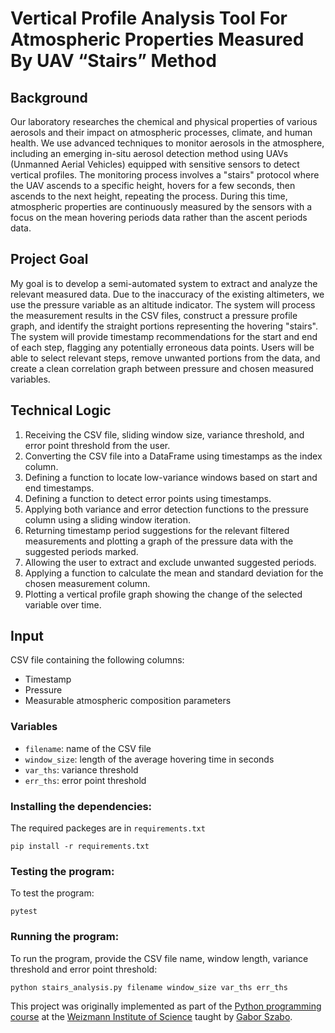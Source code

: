 # Vertical Profile Analysis Tool For Atmospheric Properties Measured By UAV “Stairs” Method

## Background
Our laboratory researches the chemical and physical properties of various aerosols and their impact on atmospheric processes, climate, and human health. We use advanced techniques to monitor aerosols in the atmosphere, including an emerging in-situ aerosol detection method using UAVs (Unmanned Aerial Vehicles) equipped with sensitive sensors to detect vertical profiles. The monitoring process involves a "stairs" protocol where the UAV ascends to a specific height, hovers for a few seconds, then ascends to the next height, repeating the process. During this time, atmospheric properties are continuously measured by the sensors with a focus on the mean hovering periods data rather than the ascent periods data.

## Project Goal
My goal is to develop a semi-automated system to extract and analyze the relevant measured data. Due to the inaccuracy of the existing altimeters, we use the pressure variable as an altitude indicator. The system will process the measurement results in the CSV files, construct a pressure profile graph, and identify the straight portions representing the hovering "stairs". The system will provide timestamp recommendations for the start and end of each step, flagging any potentially erroneous data points. Users will be able to select relevant steps, remove unwanted portions from the data, and create a clean correlation graph between pressure and chosen measured variables.

## Technical Logic
1. Receiving the CSV file, sliding window size, variance threshold, and error point threshold from the user.
2. Converting the CSV file into a DataFrame using timestamps as the index column.
3. Defining a function to locate low-variance windows based on start and end timestamps.
4. Defining a function to detect error points using timestamps.
5. Applying both variance and error detection functions to the pressure column using a sliding window iteration.
6. Returning timestamp period suggestions for the relevant filtered measurements and plotting a graph of the pressure data with the suggested periods marked.
7. Allowing the user to extract and exclude unwanted suggested periods.
8. Applying a function to calculate the mean and standard deviation for the chosen measurement column.
9. Plotting a vertical profile graph showing the change of the selected variable over time.

## Input
CSV file containing the following columns:
- Timestamp
- Pressure
- Measurable atmospheric composition parameters

### Variables
- `filename`: name of the CSV file
- `window_size`: length of the average hovering time in seconds
- `var_ths`: variance threshold
- `err_ths`: error point threshold

### Installing the dependencies:
The required packeges are in `requirements.txt`
```
pip install -r requirements.txt
```

### Testing the program:
To test the program:
```
pytest
```

### Running the program:
To run the program, provide the CSV file name, window length, variance threshold and error point threshold:
```
python stairs_analysis.py filename window_size var_ths err_ths
```

This project was originally implemented as part of the [Python programming course](https://github.com/szabgab/wis-python-course-2024-04) at the [Weizmann Institute of Science](https://www.weizmann.ac.il/) taught by [Gabor Szabo](https://szabgab.com/).
